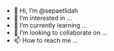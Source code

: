 - 👋 Hi, I’m @sepaetlidah
- 👀 I’m interested in ...
- 🌱 I’m currently learning ...
- 💞️ I’m looking to collaborate on ...
- 📫 How to reach me ...

<!---
sepaetlidah/sepaetlidah is a ✨ special ✨ repository because its `README.md` (this file) appears on your GitHub profile.
You can click the Preview link to take a look at your changes.
--->
